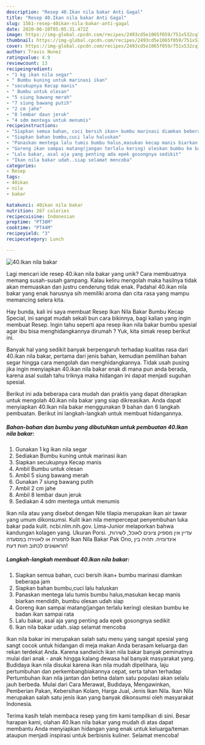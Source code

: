 ```yaml
---
description: "Resep 40.Ikan nila bakar Anti Gagal"
title: "Resep 40.Ikan nila bakar Anti Gagal"
slug: 1561-resep-40ikan-nila-bakar-anti-gagal
date: 2020-06-28T05:05:31.472Z
image: https://img-global.cpcdn.com/recipes/2493cd5e1065f059/751x532cq70/40ikan-nila-bakar-foto-resep-utama.jpg
thumbnail: https://img-global.cpcdn.com/recipes/2493cd5e1065f059/751x532cq70/40ikan-nila-bakar-foto-resep-utama.jpg
cover: https://img-global.cpcdn.com/recipes/2493cd5e1065f059/751x532cq70/40ikan-nila-bakar-foto-resep-utama.jpg
author: Travis Nunez
ratingvalue: 4.9
reviewcount: 13
recipeingredient:
- "1 kg ikan nila segar"
- " Bumbu kuning untuk marinasi ikan"
- "secukupnya Kecap manis"
- " Bumbu untuk olesan"
- "5 siung bawang merah"
- "7 siung bawang putih"
- "2 cm jahe"
- "8 lembar daun jeruk"
- "4 sdm mentega untuk menumis"
recipeinstructions:
- "Siapkan semua bahan, cuci bersih ikan+ bumbu marinasi diamkan beberapa jam"
- "Siapkan bahan bumbu,cuci lalu haluskan"
- "Panaskan mentega lalu tumis bumbu halus,masukan kecap manis biarkan mendidih, bumbu olesan udah siap"
- "Goreng ikan sampai matang(jangan terlalu kering) oleskan bumbu ke badan ikan sampai rata"
- "Lalu bakar, asal aja yang penting ada epek gosongnya sedikit"
- "Ikan nila bakar udah..siap selamat mencoba"
categories:
- Resep
tags:
- 40ikan
- nila
- bakar

katakunci: 40ikan nila bakar 
nutrition: 267 calories
recipecuisine: Indonesian
preptime: "PT38M"
cooktime: "PT44M"
recipeyield: "3"
recipecategory: Lunch

---
```



![40.Ikan nila bakar](https://img-global.cpcdn.com/recipes/2493cd5e1065f059/751x532cq70/40ikan-nila-bakar-foto-resep-utama.jpg)

Lagi mencari ide resep 40.ikan nila bakar yang unik? Cara membuatnya memang susah-susah gampang. Kalau keliru mengolah maka hasilnya tidak akan memuaskan dan justru cenderung tidak enak. Padahal 40.ikan nila bakar yang enak harusnya sih memiliki aroma dan cita rasa yang mampu memancing selera kita.

Hay bunda, kali ini saya membuat Resep Ikan Nila Bakar Bumbu Kecap Special, ini sangat mudah sekali bun cara bikinnya, bagi kalian yang ingin membuat Resep. Ingin tahu seperti apa resep ikan nila bakar bumbu spesial agar ibu bisa menghidangkannya dirumah ? Yuk, kita simak resep berikut ini.

Banyak hal yang sedikit banyak berpengaruh terhadap kualitas rasa dari 40.ikan nila bakar, pertama dari jenis bahan, kemudian pemilihan bahan segar hingga cara mengolah dan menghidangkannya. Tidak usah pusing jika ingin menyiapkan 40.ikan nila bakar enak di mana pun anda berada, karena asal sudah tahu triknya maka hidangan ini dapat menjadi suguhan spesial.


Berikut ini ada beberapa cara mudah dan praktis yang dapat diterapkan untuk mengolah 40.ikan nila bakar yang siap dikreasikan. Anda dapat menyiapkan 40.Ikan nila bakar menggunakan 9 bahan dan 6 langkah pembuatan. Berikut ini langkah-langkah untuk membuat hidangannya.

<!--inarticleads1-->

##### Bahan-bahan dan bumbu yang dibutuhkan untuk pembuatan 40.Ikan nila bakar:

1. Gunakan 1 kg ikan nila segar
1. Sediakan  Bumbu kuning untuk marinasi ikan
1. Siapkan secukupnya Kecap manis
1. Ambil  Bumbu untuk olesan
1. Ambil 5 siung bawang merah
1. Gunakan 7 siung bawang putih
1. Ambil 2 cm jahe
1. Ambil 8 lembar daun jeruk
1. Sediakan 4 sdm mentega untuk menumis


Ikan nila atau yang disebut dengan Nile tilapia merupakan ikan air tawar yang umum dikonsumsi. Kulit ikan nila mempercepat penyembuhan luka bakar pada kulit. ncbi.nlm.nih.gov. Lima-Junior melaporkan bahwa kandungan kolagen yang. Ukuran Porsi. עדיין אין מספיק ציונים לאוכל, לשירות, לתמורה או לאווירה במסעדה ‪Ikan Nila Bakar Pak Ono‬, אינדונזיה. תהיה בין הראשונים לכתוב חוות דעת! 

<!--inarticleads2-->

##### Langkah-langkah membuat 40.Ikan nila bakar:

1. Siapkan semua bahan, cuci bersih ikan+ bumbu marinasi diamkan beberapa jam
1. Siapkan bahan bumbu,cuci lalu haluskan
1. Panaskan mentega lalu tumis bumbu halus,masukan kecap manis biarkan mendidih, bumbu olesan udah siap
1. Goreng ikan sampai matang(jangan terlalu kering) oleskan bumbu ke badan ikan sampai rata
1. Lalu bakar, asal aja yang penting ada epek gosongnya sedikit
1. Ikan nila bakar udah..siap selamat mencoba


Ikan nila bakar ini merupakan salah satu menu yang sangat spesial yang sangt cocok untuk hidangan di meja makan Anda berasam keluarga dan rekan terdekat Anda. Karena sandwich ikan nila bakar banyak peminatnya mulai dari anak - anak hingga kalang dewasa hal banyak masyarakat yang. Budidaya ikan nila disukai karena ikan nila mudah dipelihara, laju pertumbuhan dan perkembangbiakannya cepat, serta tahan terhadap Pertumbuhan ikan nila jantan dan betina dalam satu populasi akan selalu jauh berbeda. Mulai dari Cara Merawat, Budidaya, Mengawinkan, Pemberian Pakan, Kebersihan Kolam, Harga Jual, Jenis Ikan Nila. Ikan Nila merupakan salah satu jenis ikan yang banyak dikonsumsi oleh masyarakat Indonesia. 

Terima kasih telah membaca resep yang tim kami tampilkan di sini. Besar harapan kami, olahan 40.Ikan nila bakar yang mudah di atas dapat membantu Anda menyiapkan hidangan yang enak untuk keluarga/teman ataupun menjadi inspirasi untuk berbisnis kuliner. Selamat mencoba!
